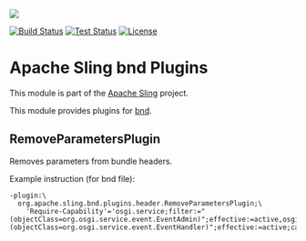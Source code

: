 [<img src="https://sling.apache.org/res/logos/sling.png"/>](https://sling.apache.org)

 [![Build Status](https://builds.apache.org/buildStatus/icon?job=Sling/sling-org-apache-sling-bnd-plugins/master)](https://builds.apache.org/job/Sling/job/sling-org-apache-sling-bnd-plugins/job/master) [![Test Status](https://img.shields.io/jenkins/t/https/builds.apache.org/job/Sling/job/sling-org-apache-sling-bnd-plugins/job/master.svg)](https://builds.apache.org/job/Sling/job/sling-org-apache-sling-bnd-plugins/job/master/test_results_analyzer/) [![License](https://img.shields.io/badge/License-Apache%202.0-blue.svg)](https://www.apache.org/licenses/LICENSE-2.0)

# Apache Sling bnd Plugins

This module is part of the [Apache Sling](https://sling.apache.org) project.

This module provides plugins for [bnd](https://bnd.bndtools.org).

## RemoveParametersPlugin

Removes parameters from bundle headers.

Example instruction (for bnd file):

````
-plugin:\
  org.apache.sling.bnd.plugins.header.RemoveParametersPlugin;\
    'Require-Capability'='osgi.service;filter:="(objectClass=org.osgi.service.event.EventAdmin)";effective:=active,osgi.service;filter:="(objectClass=org.osgi.service.event.EventHandler)";effective:=active;cardinality:=multiple'
````
